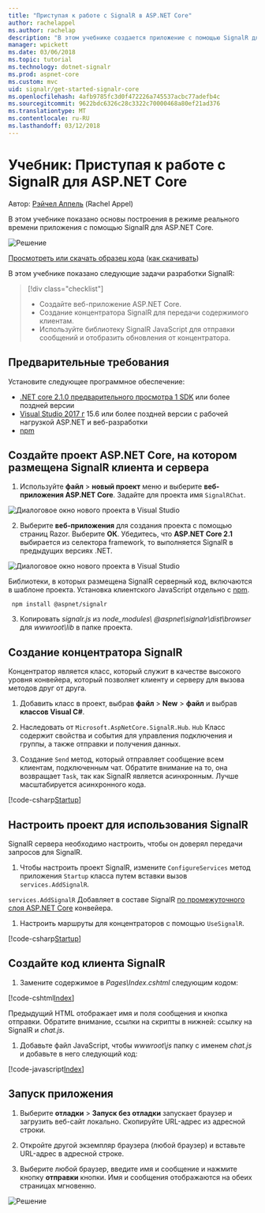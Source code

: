 ```yaml
---
title: "Приступая к работе с SignalR в ASP.NET Core"
author: rachelappel
ms.author: rachelap
description: "В этом учебнике создается приложение с помощью SignalR для ASP.NET Core."
manager: wpickett
ms.date: 03/06/2018
ms.topic: tutorial
ms.technology: dotnet-signalr
ms.prod: aspnet-core
ms.custom: mvc
uid: signalr/get-started-signalr-core
ms.openlocfilehash: 4afb9785fc3d0f472226a745537acbc77adefb4c
ms.sourcegitcommit: 9622bdc6326c28c3322c70000468a80ef21ad376
ms.translationtype: MT
ms.contentlocale: ru-RU
ms.lasthandoff: 03/12/2018
---
```

# <a name="tutorial-get-started-with-signalr-for-aspnet-core"></a>Учебник: Приступая к работе с SignalR для ASP.NET Core

Автор: [Рэйчел Аппель](https://twitter.com/rachelappel) (Rachel Appel)

В этом учебнике показано основы построения в режиме реального времени приложения с помощью SignalR для ASP.NET Core.

   ![Решение](get-started-signalr-core/_static/signalr-get-started-finished.png)

[Просмотреть или скачать образец кода](https://github.com/aspnet/Docs/tree/master/aspnetcore/signalr/get-started-signalr-core/sample/) ([как скачивать](xref:tutorials/index#how-to-download-a-sample))

В этом учебнике показано следующие задачи разработки SignalR:

> [!div class="checklist"]
> * Создайте веб-приложение ASP.NET Core.
> * Создание концентратора SignalR для передачи содержимого клиентам.
> * Используйте библиотеку SignalR JavaScript для отправки сообщений и отобразить обновления от концентратора.

## <a name="prerequisites"></a>Предварительные требования

Установите следующее программное обеспечение:

* [.NET core 2.1.0 предварительного просмотра 1 SDK](https://www.microsoft.com/net/download/dotnet-core/sdk-2.1.300-preview1) или более поздней версии
* [Visual Studio 2017 г](https://www.visualstudio.com/downloads/) 15.6 или более поздней версии с рабочей нагрузкой ASP.NET и веб-разработки
* [npm](https://www.npmjs.com/get-npm)

## <a name="create-an-aspnet-core-project-that-hosts-signalr-client-and-server"></a>Создайте проект ASP.NET Core, на котором размещена SignalR клиента и сервера

1. Используйте **файл** > **новый проект** меню и выберите **веб-приложения ASP.NET Core**. Задайте для проекта имя `SignalRChat`.

  ![Диалоговое окно нового проекта в Visual Studio](get-started-signalr-core/_static/signalr-new-project-dialog.png)

2. Выберите **веб-приложения** для создания проекта с помощью страниц Razor. Выберите **ОК**. Убедитесь, что **ASP.NET Core 2.1** выбирается из селектора framework, то выполняется SignalR в предыдущих версиях .NET.

  ![Диалоговое окно нового проекта в Visual Studio](get-started-signalr-core/_static/signalr-new-project-choose-type.png)

  Библиотеки, в которых размещена SignalR серверный код, включаются в шаблоне проекта. Установка клиентского JavaScript отдельно с [npm](https://www.npmjs.com/).

  ```console
   npm install @aspnet/signalr
  ```

3. Копировать *signalr.js* из *node_modules\\ @aspnet\signalr\dist\browser*  для *wwwroot\lib* в папке проекта.

## <a name="create-the-signalr-hub"></a>Создание концентратора SignalR

Концентратор является класс, который служит в качестве высокого уровня конвейера, который позволяет клиенту и серверу для вызова методов друг от друга.

1. Добавить класс в проект, выбрав **файл** > **New** > **файл** и выбрав **классов Visual C#**. 

1. Наследовать от `Microsoft.AspNetCore.SignalR.Hub`. `Hub` Класс содержит свойства и события для управления подключения и группы, а также отправки и получения данных.

1. Создание `Send` метод, который отправляет сообщение всем клиентам, подключенным чат. Обратите внимание на то, она возвращает `Task`, так как SignalR является асинхронным. Лучше масштабируется асинхронного кода.

  [!code-csharp[Startup](get-started-signalr-core/sample/Hubs/ChatHub.cs?range=7-14)]

## <a name="configure-the-project-to-use-signalr"></a>Настроить проект для использования SignalR

SignalR сервера необходимо настроить, чтобы он доверял передачи запросов для SignalR.

1. Чтобы настроить проект SignalR, измените `ConfigureServices` метод приложения `Startup` класса путем вставки вызов `services.AddSignalR`.

  `services.AddSignalR` Добавляет в составе SignalR [по промежуточного слоя ASP.NET Core](xref:fundamentals/middleware/index) конвейера.

1. Настроить маршруты для концентраторов с помощью `UseSignalR`.

  [!code-csharp[Startup](get-started-signalr-core/sample/Startup.cs?highlight=22,40-43)]

## <a name="create-the-signalr-client-code"></a>Создайте код клиента SignalR

1. Замените содержимое в *Pages\Index.cshtml* следующим кодом:

  [!code-cshtml[Index](get-started-signalr-core/sample/Pages/Index.cshtml)]

  Предыдущий HTML отображает имя и поля сообщения и кнопка отправки. Обратите внимание, ссылки на скрипты в нижней: ссылку на SignalR и *chat.js*.

1. Добавьте файл JavaScript, чтобы *wwwroot\js* папку с именем *chat.js* и добавьте в него следующий код:

  [!code-javascript[Index](get-started-signalr-core/sample/wwwroot/js/chat.js)]

## <a name="run-the-app"></a>Запуск приложения

1. Выберите **отладки** > **Запуск без отладки** запускает браузер и загрузить веб-сайт локально. Скопируйте URL-адрес из адресной строки.

1. Откройте другой экземпляр браузера (любой браузер) и вставьте URL-адрес в адресной строке.

1. Выберите любой браузер, введите имя и сообщение и нажмите кнопку **отправки** кнопки. Имя и сообщения отображаются на обеих страницах мгновенно.

  ![Решение](get-started-signalr-core/_static/signalr-get-started-finished.png)

